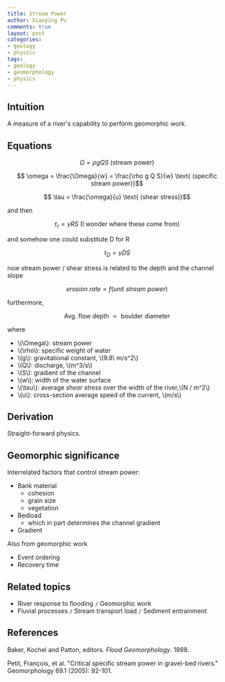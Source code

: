 ```yaml
---
title: Stream Power
author: Xiaoying Pu
comments: true
layout: post
categories: 
- geology 
- physics
tags:
- geology
- geomorphology
- physics
---
```


## Intuition

A measure of a river's capability to perform geomorphic work. 

## Equations


$$ \Omega = \rho g Q S \text{    (stream power)}$$ 

$$ \omega = \frac{\Omega}{w} = \frac{\rho g Q S}{w} \text{  (specific stream power)}$$ 

$$ \tau = \frac{\omega}{u} \text{    (shear stress)}$$

and then

$$ \tau_r = \gamma R S \text{    (I wonder where these come from)} $$

and somehow one could substitute D for R



$$ \tau_D = \gamma D S  $$

now stream power / shear stress is related to the depth and the channel slope

$$ erosion\ rate = f(unit\ stream\ power)  $$

furthermore,

$$ \text{Avg. flow depth } \propto \text{ boulder diameter} $$

where

- \\(\Omega\\): stream power
- \\(\rho\\): specific weight of water
- \\(g\\): gravitational constant, \\(9.8\ m/s^2\\)
- \\(Q\\): discharge, \\(m^3/s\\)
- \\(S\\): gradient of the channel
- \\(w\\): width of the water surface
- \\(\tau\\\): average _shear stress_ over the width of the river,\\(N / m^2\\)
- \\(u\\): cross-section average speed of the current, \\(m/s\\)

## Derivation

Straight-forward physics.

## Geomorphic significance

Interrelated factors that control stream power:

- Bank material
	- cohesion
	- grain size
	- vegetation
- Bedload
	- which in part determines the channel gradient
- Gradient

Also from geomorphic work

- Event ordering
- Recovery time


## Related topics


- River response to flooding `/` Geomorphic work
- Fluvial processes `/` Stream transport load `/` Sediment entrainment



## References

Baker, Kochel and Patton, editors. _Flood Geomorphology_. 1988.

Petit, François, et al. "Critical specific stream power in gravel-bed rivers." Geomorphology 69.1 (2005): 92-101.
